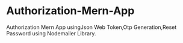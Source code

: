 # Authorization-Mern-App
Authorization Mern App usingJson Web Token,Otp Generation,Reset Password using Nodemailer Library.
